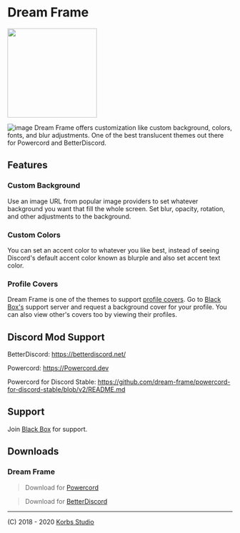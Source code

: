 # Dream Frame
<img src="https://i.imgur.com/g9Us8jt.png" data-canonical-src="https://i.imgur.com/g9Us8jt.png" width="200"/>

![image](https://i.imgur.com/1n7dR7t.jpg)
Dream Frame offers customization like custom background, colors, fonts, and blur adjustments. One of the best translucent themes out there for Powercord and BetterDiscord.

## Features
 ### Custom Background
 Use an image URL from popular image providers to set whatever background you want that fill the whole screen. Set blur, opacity, rotation, and other adjustments to the background.
 ### Custom Colors
 You can set an accent color to whatever you like best, instead of seeing Discord's default accent color known as blurple and also set accent text color.
 ### Profile Covers
 Dream Frame is one of the themes to support [profile covers](https://github.com/Discord-Custom-Covers/usrbg). Go to [Black Box's](https://discord.gg/TeRQEPb) support server and request a background cover for your profile. You can also view other's covers too by viewing their profiles.

## Discord Mod Support
BetterDiscord: https://betterdiscord.net/

Powercord: https://Powercord.dev

Powercord for Discord Stable: https://github.com/dream-frame/powercord-for-discord-stable/blob/v2/README.md

## Support
Join [Black Box](https://discord.gg/TeRQEPb) for support.

## Downloads
### Dream Frame
 > Download for [Powercord](https://github.com/dream-frame/Dream-Frame/raw/master/Downloads/Dream-Frame.zip)
 
 > Download for [BetterDiscord](https://gibbu.me/editor/dreamframe)
  
___
(C) 2018 - 2020 [Korbs Studio](https://KorbsStudio.com)

